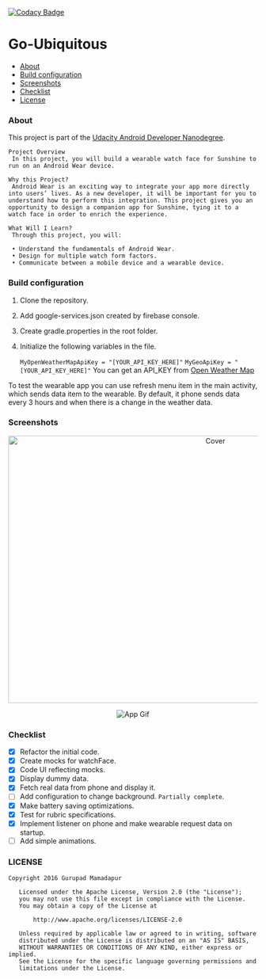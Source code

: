 [![Codacy Badge](https://api.codacy.com/project/badge/Grade/def8b5a8b1dd416ea8e4878b8af239b5)](https://www.codacy.com/app/gurupadmamadapur/Go-Ubiquitous?utm_source=github.com&amp;utm_medium=referral&amp;utm_content=Protino/Go-Ubiquitous&amp;utm_campaign=Badge_Grade)

Go-Ubiquitous
=============
* [About](#about)
* [Build configuration](#build-configurations)
* [Screenshots](#screenshots)
* [Checklist](#checklist)
* [License](#license)

### About
This project is part of the [Udacity Android Developer Nanodegree].


```
Project Overview
 In this project, you will build a wearable watch face for Sunshine to run on an Android Wear device.

Why this Project?
 Android Wear is an exciting way to integrate your app more directly into users’ lives. As a new developer, it will be important for you to understand how to perform this integration. This project gives you an opportunity to design a companion app for Sunshine, tying it to a watch face in order to enrich the experience.

What Will I Learn?
 Through this project, you will:

 • Understand the fundamentals of Android Wear.
 • Design for multiple watch form factors.
 • Communicate between a mobile device and a wearable device.
```


### Build configuration

 1. Clone the repository.
 2. Add google-services.json created by firebase console.
 3. Create gradle.properties in the root folder.
 4. Initialize the following variables in the file.

    `MyOpenWeatherMapApiKey = "[YOUR_API_KEY_HERE]"`
    `MyGeoApiKey = "[YOUR_API_KEY_HERE]"`
    You can get an API_KEY from <a href="http://openweathermap.org" target="_blank">Open Weather Map</a>

 To test the wearable app you can use refresh menu item in the main activity, which sends data item to the wearable.
 By default, it phone sends data every 3 hours and when there is a change in the weather data.


### Screenshots

<p align="center">
<img src="https://drive.google.com/uc?id=0B7HoD_UwfapHcG13LTNHaE9fZ2c" width="821" height="540" alt="Cover">
</p>

<p align="center">
<img src="https://drive.google.com/open?id=0B7HoD_UwfapHd0xZOVo4M0FjMmM" alt="App Gif">
</p>

### Checklist

 - [x] Refactor the initial code.
 - [x] Create mocks for watchFace.
 - [x] Code UI reflecting mocks.
 - [x] Display dummy data.
 - [x] Fetch real data from phone and display it.
 - [ ] Add configuration to change background. `Partially complete`.
 - [x] Make battery saving optimizations.
 - [x] Test for rubric specifications.
 - [x] Implement listener on phone and make wearable request data on startup.
 - [ ] Add simple animations.

### LICENSE

```
Copyright 2016 Gurupad Mamadapur

   Licensed under the Apache License, Version 2.0 (the "License");
   you may not use this file except in compliance with the License.
   You may obtain a copy of the License at

       http://www.apache.org/licenses/LICENSE-2.0

   Unless required by applicable law or agreed to in writing, software
   distributed under the License is distributed on an "AS IS" BASIS,
   WITHOUT WARRANTIES OR CONDITIONS OF ANY KIND, either express or implied.
   See the License for the specific language governing permissions and
   limitations under the License.
 ```


  [Udacity Android Developer Nanodegree]:https://www.udacity.com/degrees/android-developer-nanodegree-by-google--nd801

